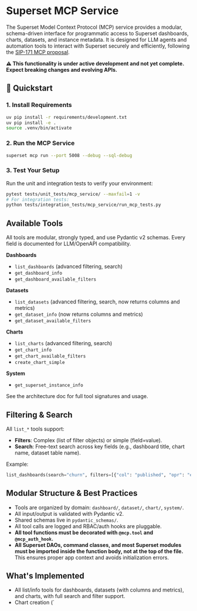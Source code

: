 # Superset MCP Service

The Superset Model Context Protocol (MCP) service provides a modular, schema-driven interface for programmatic access to Superset dashboards, charts, datasets, and instance metadata. It is designed for LLM agents and automation tools to interact with Superset securely and efficiently, following the [SIP-171 MCP proposal](https://github.com/apache/superset/issues/33870).

**⚠️ This functionality is under active development and not yet complete. Expect breaking changes and evolving APIs.**

## 🚀 Quickstart

### 1. Install Requirements

```bash
uv pip install -r requirements/development.txt
uv pip install -e .
source .venv/bin/activate
```

### 2. Run the MCP Service

```bash
superset mcp run --port 5008 --debug --sql-debug
```

### 3. Test Your Setup

Run the unit and integration tests to verify your environment:

```bash
pytest tests/unit_tests/mcp_service/ --maxfail=1 -v
# For integration tests:
python tests/integration_tests/mcp_service/run_mcp_tests.py
```

## Available Tools

All tools are modular, strongly typed, and use Pydantic v2 schemas. Every field is documented for LLM/OpenAPI compatibility.

**Dashboards**
- `list_dashboards` (advanced filtering, search)
- `get_dashboard_info`
- `get_dashboard_available_filters`

**Datasets**
- `list_datasets` (advanced filtering, search, now returns columns and metrics)
- `get_dataset_info` (now returns columns and metrics)
- `get_dataset_available_filters`

**Charts**
- `list_charts` (advanced filtering, search)
- `get_chart_info`
- `get_chart_available_filters`
- `create_chart_simple`

**System**
- `get_superset_instance_info`

See the architecture doc for full tool signatures and usage.

## Filtering & Search

All `list_*` tools support:
- **Filters**: Complex (list of filter objects) or simple (field=value).
- **Search**: Free-text search across key fields (e.g., dashboard title, chart name, dataset table name).

Example:
```python
list_dashboards(search="churn", filters=[{"col": "published", "opr": "eq", "value": True}])
```

## Modular Structure & Best Practices

- Tools are organized by domain: `dashboard/`, `dataset/`, `chart/`, `system/`.
- All input/output is validated with Pydantic v2.
- Shared schemas live in `pydantic_schemas/`.
- All tool calls are logged and RBAC/auth hooks are pluggable.
- **All tool functions must be decorated with `@mcp.tool` and `@mcp_auth_hook`.**
- **All Superset DAOs, command classes, and most Superset modules must be imported inside the function body, not at the top of the file.** This ensures proper app context and avoids initialization errors.

## What's Implemented

- All list/info tools for dashboards, datasets (with columns and metrics), and charts, with full search and filter support.
- Chart creation (`